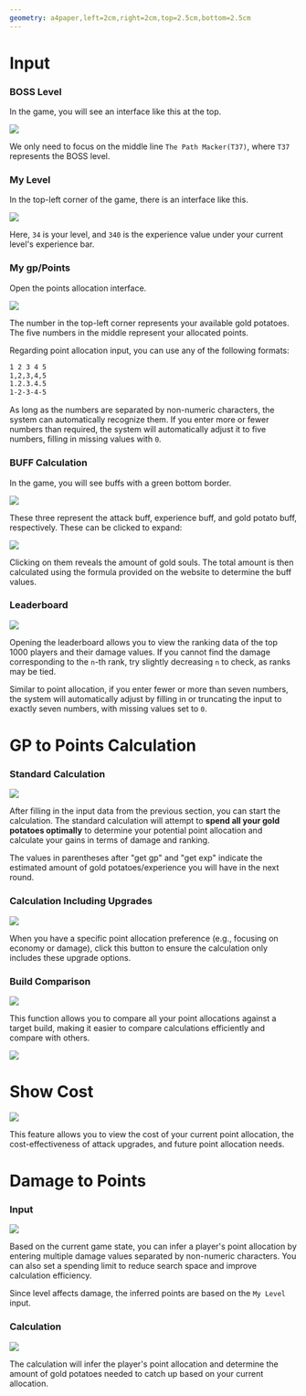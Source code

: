 ```yaml
---
geometry: a4paper,left=2cm,right=2cm,top=2.5cm,bottom=2.5cm
---
```


# Input

### BOSS Level

In the game, you will see an interface like this at the top.

![](./images/bosslevel.png)

We only need to focus on the middle line `The Path Macker(T37)`, where `T37` represents the BOSS level.

### My Level

In the top-left corner of the game, there is an interface like this.

![](./images/urlevel.png)

Here, `34` is your level, and `340` is the experience value under your current level's experience bar.

### My gp/Points

Open the points allocation interface.

![](./images/points.png)

The number in the top-left corner represents your available gold potatoes. The five numbers in the middle represent your allocated points.

Regarding point allocation input, you can use any of the following formats:

```txt
1 2 3 4 5
1,2,3,4,5
1.2.3.4.5
1-2-3-4-5
```

As long as the numbers are separated by non-numeric characters, the system can automatically recognize them. If you enter more or fewer numbers than required, the system will automatically adjust it to five numbers, filling in missing values with `0`.

### BUFF Calculation

In the game, you will see buffs with a green bottom border.

![](./images/buff.png)

These three represent the attack buff, experience buff, and gold potato buff, respectively. These can be clicked to expand:

![](./images/goldsoul.png)

Clicking on them reveals the amount of gold souls. The total amount is then calculated using the formula provided on the website to determine the buff values.

### Leaderboard

![](./images/leaderboard.png)

Opening the leaderboard allows you to view the ranking data of the top 1000 players and their damage values. If you cannot find the damage corresponding to the `n`-th rank, try slightly decreasing `n` to check, as ranks may be tied.

Similar to point allocation, if you enter fewer or more than seven numbers, the system will automatically adjust by filling in or truncating the input to exactly seven numbers, with missing values set to `0`.

<div STYLE="page-break-after: always;"></div>

# GP to Points Calculation

### Standard Calculation

![](./images/gptodamage1.png)

After filling in the input data from the previous section, you can start the calculation. The standard calculation will attempt to **spend all your gold potatoes optimally** to determine your potential point allocation and calculate your gains in terms of damage and ranking.

The values in parentheses after "get gp" and "get exp" indicate the estimated amount of gold potatoes/experience you will have in the next round.

### Calculation Including Upgrades

![](./images/includeingupgrades.png)

When you have a specific point allocation preference (e.g., focusing on economy or damage), click this button to ensure the calculation only includes these upgrade options.

### Build Comparison

![](./images/buildcomparison.png)

This function allows you to compare all your point allocations against a target build, making it easier to compare calculations efficiently and compare with others.

![](./images/gptodamage2.png)

# Show Cost

![](./images/showcost.png)

This feature allows you to view the cost of your current point allocation, the cost-effectiveness of attack upgrades, and future point allocation needs.

# Damage to Points

### Input

![](./images/dmgtopoints1.png)

Based on the current game state, you can infer a player's point allocation by entering multiple damage values separated by non-numeric characters. You can also set a spending limit to reduce search space and improve calculation efficiency.

Since level affects damage, the inferred points are based on the `My Level` input.

### Calculation

![](./images/dmgtopoints2.png)

The calculation will infer the player's point allocation and determine the amount of gold potatoes needed to catch up based on your current allocation.

